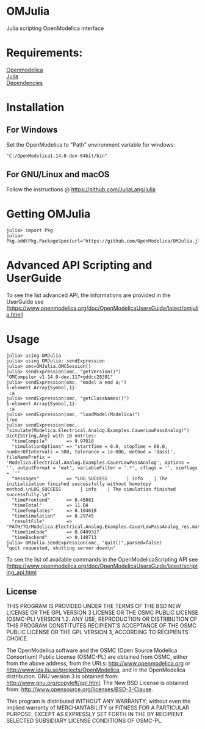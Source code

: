 # OMJulia
Julia scripting OpenModelica interface

# Requirements:
[Openmodelica](https://www.openmodelica.org/)<br>
[Julia](https://julialang.org/)<br>
[Dependencies](Project.toml)

# Installation
## For Windows
Set the OpenModelica to "Path" environment variable for windows:
```
"C:/OpenModelica1.14.0-dev-64bit/bin"
```
## For GNU/Linux and macOS
Follow the instructions @ https://github.com/JuliaLang/julia

# Getting OMJulia
```
julia> import Pkg
julia> Pkg.add(Pkg.PackageSpec(url="https://github.com/OpenModelica/OMJulia.jl"))
```

# Advanced API Scripting and UserGuide

To see the list advanced API, the informations are provided in the UserGuide see
(https://www.openmodelica.org/doc/OpenModelicaUsersGuide/latest/omjulia.html)

# Usage
```
julia> using OMJulia
julia> using OMJulia: sendExpression
julia> omc=OMJulia.OMCSession()
julia> sendExpression(omc, "getVersion()")
"OMCompiler v1.14.0-dev.117+gddcc28391"
julia> sendExpression(omc, "model a end a;")
1-element Array{Symbol,1}:
 :a
julia> sendExpression(omc, "getClassNames()")
1-element Array{Symbol,1}:
 :a
julia> sendExpression(omc, "loadModel(Modelica)")
true
julia> sendExpression(omc, "simulate(Modelica.Electrical.Analog.Examples.CauerLowPassAnalog)")
Dict{String,Any} with 10 entries:
  "timeCompile"       => 9.97018
  "simulationOptions" => "startTime = 0.0, stopTime = 60.0, numberOfIntervals = 500, tolerance = 1e-006, method = 'dassl', fileNamePrefix = 'Modelica.Electrical.Analog.Examples.CauerLowPassAnalog', options = '', outputFormat = 'mat', variableFilter = '.*', cflags = '', simflags = ''"
  "messages"          => "LOG_SUCCESS       | info    | The initialization finished successfully without homotopy method.\nLOG_SUCCESS       | info    | The simulation finished successfully.\n"
  "timeFrontend"      => 0.45081
  "timeTotal"         => 11.04
  "timeTemplates"     => 0.104619
  "timeSimulation"    => 0.29745
  "resultFile"        => "PATH/TO/Modelica.Electrical.Analog.Examples.CauerLowPassAnalog_res.mat"
  "timeSimCode"       => 0.0409317
  "timeBackend"       => 0.140713
julia> OMJulia.sendExpression(omc, "quit()",parsed=false)
"quit requested, shutting server down\n"
```

To see the list of available commands in the OpenModelicaScripting API see (https://www.openmodelica.org/doc/OpenModelicaUsersGuide/latest/scripting_api.html

## License

THIS PROGRAM IS PROVIDED UNDER THE TERMS OF THE BSD NEW LICENSE OR THE
GPL VERSION 3 LICENSE OR THE OSMC PUBLIC LICENSE (OSMC-PL) VERSION 1.2.
ANY USE, REPRODUCTION OR DISTRIBUTION OF THIS PROGRAM CONSTITUTES
RECIPIENT'S ACCEPTANCE OF THE OSMC PUBLIC LICENSE OR THE GPL VERSION 3,
ACCORDING TO RECIPIENTS CHOICE.

The OpenModelica software and the OSMC (Open Source Modelica Consortium)
Public License (OSMC-PL) are obtained from OSMC, either from the above
address, from the URLs: http://www.openmodelica.org or
http://www.ida.liu.se/projects/OpenModelica, and in the OpenModelica
distribution. GNU version 3 is obtained from:
http://www.gnu.org/copyleft/gpl.html. The New BSD License is obtained from:
http://www.opensource.org/licenses/BSD-3-Clause.

This program is distributed WITHOUT ANY WARRANTY; without even the implied
warranty of MERCHANTABILITY or FITNESS FOR A PARTICULAR PURPOSE, EXCEPT AS
EXPRESSLY SET FORTH IN THE BY RECIPIENT SELECTED SUBSIDIARY LICENSE
CONDITIONS OF OSMC-PL.
